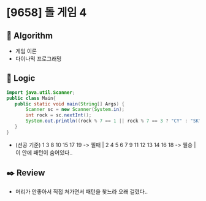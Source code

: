 # [9658] 돌 게임 4

## :pushpin: **Algorithm**

+ 게임 이론
+ 다이나믹 프로그래밍

## :round_pushpin: **Logic**

 ```java
import java.util.Scanner;
public class Main{
    public static void main(String[] Args) {
        Scanner sc = new Scanner(System.in);
        int rock = sc.nextInt();
        System.out.println((rock % 7 == 1 || rock % 7 == 3 ? "CY" : "SK"));
    }
}
 ```
- (선공 기준) 1 3 8 10 15 17 19 -> 필패 | 2 4 5 6 7 9 11 12 13 14 16 18 -> 필승 | 이 안에 패턴이 숨어있다..

## :black_nib: **Review**

- 머리가 안좋아서 직접 쳐가면서 패턴을 찾느라 오래 걸렸다..